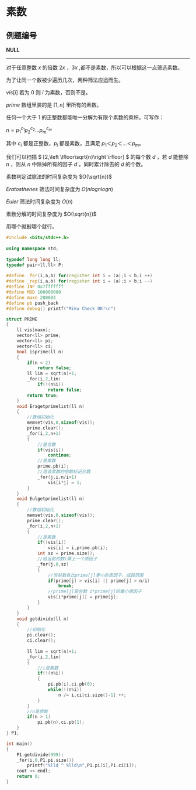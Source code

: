 # 素数

## 例题编号

**NULL**

------

对于任意整数 $x$ 的倍数 $2x$ ，$3x$ ,都不是素数，所以可以根据这一点筛选素数。

为了让同一个数被少遍历几次，两种筛法应运而生。

$vis[i]$ 若为 $0$ 则 $i$ 为素数，否则不是。

$prime$ 数组里装的是 $[1,n]$ 里所有的素数。



任何一个大于 $1$ 的正整数都能唯一分解为有限个素数的乘积，可写作：

$n=p_1^{c_1}p_2^{c_2}...p_m^{c_m}$

其中 $c_i$ 都是正整数，$p_i$ 都是素数，且满足 $p_1＜p_2＜...＜p_m$。

我们可以扫描 $ [2,\left \lfloor\sqrt{n}\right \rfloor]  $ 的每个数 $d$ ，若 $d$ 能整除 $n$ ，则从 $n$ 中除掉所有的因子 $d$ ，同时累计除去的 $d$ 的个数。



素数判定试除法的时间复杂度为 $O(\sqrt{n})$

$Eratosthenes$ 筛法时间复杂度为 $O(nlognlogn)$ 

$Euler$ 筛法时间复杂度为 $O(n)$

素数分解的时间复杂度为 $O(\sqrt{n})$



用哪个就敲哪个就行。

```c++
#include <bits/stdc++.h>
 
using namespace std;
 
typedef long long ll;
typedef pair<ll,ll> P;
 
#define _for(i,a,b) for(register int i = (a);i < b;i ++)
#define _rep(i,a,b) for(register int i = (a);i > b;i --)
#define INF 0x7fffffff
#define MOD 100000000
#define maxn 200003
#define pb push_back
#define debug() printf("Miku Check OK!\n")

struct PRIME
{
	ll vis[maxn];
	vector<ll> prime;
	vector<ll> pi;
	vector<ll> ci;
	bool isprime(ll n)
	{
		if(n < 2)
			return false;
		ll lim = sqrt(n)+1;
		_for(i,2,lim)
			if(!(n%i))
				return false;
		return true;
	}
	void Eragetprimelist(ll n)
	{
		//数组初始化 
		memset(vis,0,sizeof(vis));
		prime.clear();
		_for(i,2,n+1)
		{
			//是合数 
			if(vis[i])
				continue;
			//是素数 
			prime.pb(i);
			//用该素数的倍数标记合数 
			_for(j,i,n/i+1)
				vis[i*j] = 1;
		}
	}
	void Eulgetprimelist(ll n)
	{
		//数组初始化 
		memset(vis,0,sizeof(vis));
		prime.clear();
		_for(i,2,n+1)
		{
			//是素数 
			if(!vis[i])
				vis[i] = i,prime.pb(i);
			int sz = prime.size();
			//给当前的数i乘上一个质因子 
			_for(j,0,sz)
			{
				//当前数有比prime[j]更小的质因子，或超范围 
				if(prime[j] > vis[i] || prime[j] > n/i)
					break;
				//prime[j]是合数 i*prime[j]的最小质因子 
				vis[i*prime[j]] = prime[j];
			}
		}
	}
	void getdivide(ll n)
	{
		//初始化 
		pi.clear();
		ci.clear();
		
		ll lim = sqrt(n)+1;
		_for(i,2,lim)
		{
			//i是素数 
			if(!(n%i))
			{
				pi.pb(i),ci.pb(0);
				while(!(n%i))
					n /= i,ci[ci.size()-1] ++;
			} 
		}
		//n是质数 
		if(n > 1)
			pi.pb(n),ci.pb(1); 
	}
} P1;

int main()
{
	P1.getdivide(999);
	_for(i,0,P1.pi.size())
		printf("%lld ^ %lld\n",P1.pi[i],P1.ci[i]);
	cout << endl; 
	return 0;
}
```

